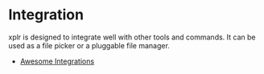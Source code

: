 Integration
===========

xplr is designed to integrate well with other tools and commands. It can be
used as a file picker or a pluggable file manager.

- [Awesome Integrations][1]


[1]:awesome-integrations.md